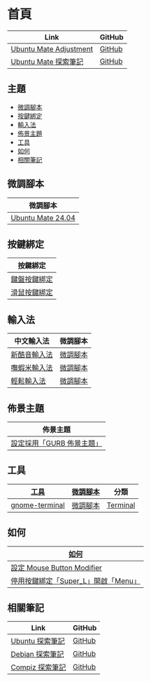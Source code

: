 

# 首頁

| Link | GitHub |
| ---- | ------ |
| [Ubuntu Mate Adjustment](https://samwhelp.github.io/ubuntu-mate-adjustment/) | [GitHub](https://github.com/samwhelp/ubuntu-mate-adjustment) |
| [Ubuntu Mate 探索筆記](https://samwhelp.github.io/note-about-ubuntu-mate/) | [GitHub](https://github.com/samwhelp/note-about-ubuntu-mate) |




## 主題

* [微調腳本](#微調腳本)
* [按鍵綁定](#按鍵綁定)
* [輸入法](#輸入法)
* [佈景主題](#佈景主題)
* [工具](#工具)
* [如何](#如何)
* [相關筆記](#相關筆記)




## 微調腳本

| 微調腳本 |
| -------- |
| [Ubuntu Mate 24.04](https://github.com/samwhelp/ubuntu-mate-adjustment/tree/main/prototype/main) |





## 按鍵綁定

| 按鍵綁定 |
| --- |
| [鍵盤按鍵綁定](https://samwhelp.github.io/note-about-ubuntu-mate/read/config/keybind.html) |
| [滑鼠按鍵綁定](https://samwhelp.github.io/note-about-ubuntu-mate/read/config/mousebind.html) |




## 輸入法

| 中文輸入法 | 微調腳本 |
| ---------- | -------- |
| [新酷音輸入法](https://samwhelp.github.io/note-about-ubuntu-mate/read/subject/input-method/fcitx5/module/fcitx5-chewing.html) | [微調腳本](https://github.com/samwhelp/ubuntu-mate-adjustment/tree/main/prototype/main/im-config/fcitx5/fcitx5-chewing) |
| [嘸蝦米輸入法](https://samwhelp.github.io/note-about-ubuntu-mate/read/subject/input-method/fcitx5/table/fcitx5-table-boshiamy.html) | [微調腳本](https://github.com/samwhelp/ubuntu-mate-adjustment/tree/main/prototype/main/im-config/fcitx5/fcitx5-table-boshiamy) |
| [輕鬆輸入法](https://samwhelp.github.io/note-about-ubuntu-mate/read/subject/input-method/fcitx5/table/fcitx5-table-easy-large.html) | [微調腳本](https://github.com/samwhelp/ubuntu-mate-adjustment/tree/main/prototype/main/im-config/fcitx5/fcitx5-table-easy-large) |




## 佈景主題

| 佈景主題 |
| -------- |
| [設定採用「GURB 佈景主題」](https://samwhelp.github.io/note-about-ubuntu-mate/read/subject/grub.html) |




## 工具

| [工具](https://samwhelp.github.io/note-about-ubuntu-mate/read/subject/tool.html) | [微調腳本](https://github.com/samwhelp/ubuntu-mate-adjustment/tree/main/prototype/main/tool-config) | 分類 |
| --- | --- | --- |
| [gnome-terminal](https://samwhelp.github.io/note-about-ubuntu-mate/read/subject/tool/terminal/gnome-terminal.html) | [微調腳本](https://github.com/samwhelp/ubuntu-mate-adjustment/tree/main/prototype/main/tool-config/part/gnome-terminal) | [Terminal](https://samwhelp.github.io/note-about-ubuntu-mate/read/subject/tool/terminal.html) |




## 如何

| [如何](https://samwhelp.github.io/note-about-ubuntu-mate/read/howto.html) |
| ------- |
| [設定 Mouse Button Modifier](https://samwhelp.github.io/note-about-ubuntu-mate/read/howto/config-mouse-button-modifier.html) |
| [停用按鍵綁定「Super_L」開啟「Menu」](https://samwhelp.github.io/note-about-ubuntu-mate/read/howto/disable-keybind-open-menu.html) |




## 相關筆記

| Link | GitHub |
| ---- | ------ |
| [Ubuntu 探索筆記](https://samwhelp.github.io/note-about-ubuntu/) | [GitHub](https://github.com/samwhelp/note-about-ubuntu) |
| [Debian 探索筆記](https://samwhelp.github.io/note-about-debian/) | [GitHub](https://github.com/samwhelp/note-about-debian) |
| [Compiz 探索筆記](https://samwhelp.github.io/note-about-compiz/) | [GitHub](https://github.com/samwhelp/note-about-compiz) |
